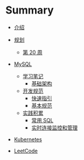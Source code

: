 # Summary

* [介绍](README.md)

* [规划]()
    * [第 20 周](markdown/plan/2019-20.md)
    
* [MySQL]()
    * [学习笔记]()
        * [基础架构]()
    * [开发规范]()
        * [快速指引](markdown/mysql/standard/guide.md)
        * [基本规范](markdown/mysql/standard/standard-v1.0.md)
    * [实践积累]()
        * [常用 SQL](markdown/mysql/practice/cheat-sheet.md)
        * [实时连接监控和管理](markdown/mysql/practice/process-manage.md)

* [Kubernetes]()
  
* [LeetCode]()
